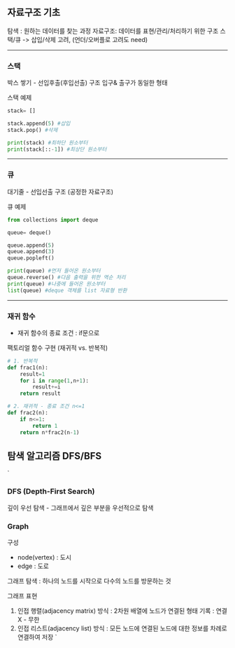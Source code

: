 ## 자료구조 기초

탐색 : 원하는 데이터를 찾는 과정
자료구조: 데이터를 표현/관리/처리하기 위한 구조
    스택/큐 -> 삽입/삭제 고려, (언더/오버플로 고려도 need)

---

### 스택
박스 쌓기 - 선입후출(후입선출) 구조
입구& 출구가 동일한 형태

스택 예제
``` python
stack= []

stack.append(5) #삽입
stack.pop() #삭제

print(stack) #최하단 원소부터
print(stack[::-1]) #최상단 원소부터
```

---

### 큐
대기줄 - 선입선출 구조 (공정한 자료구조)

큐 예제
``` python
from collections import deque

queue= deque()

queue.append(5)
queue.append(3)
queue.popleft()

print(queue) #먼저 들어온 원소부터
queue.reverse() #다음 출력을 위한 역순 처리
print(queue) #나중에 들어온 원소부터 
list(queue) #deque 객체를 list 자료형 반환
```

---

### 재귀 함수

- 재귀 함수의 종료 조건
    : if문으로

팩토리얼 함수 구현 (재귀적 vs. 반복적)
``` python
# 1. 반복적
def frac1(n):
    result=1
    for i in range(1,n+1):
        result+=i
    return result

# 2. 재귀적 - 종료 조건 n<=1
def frac2(n):
    if n<=1:
        return 1
    return n*frac2(n-1)
```

## 탐색 알고리즘 DFS/BFS

`
### DFS (Depth-First Search)
깊이 우선 탐색 - 그래프에서 깊은 부분을 우선적으로 탐색

### Graph
구성
- node(vertex) : 도시
- edge : 도로

그래프 탐색
    : 하나의 노드를 시작으로 다수의 노드를 방문하는 것

그래프 표현
1. 인접 행렬(adjacency matrix) 방식
    : 2차원 배열에 노드가 연결된 형태 기록
    : 연결 X - 무한
2. 인접 리스트(adjacency list) 방식
    : 모든 노드에 연결된 노드에 대한 정보를 차례로 연결하여 저장
`
``` python

```
